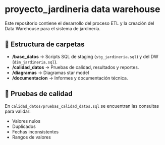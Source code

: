 # proyecto_jardineria data warehouse 

Este repositorio contiene el desarrollo del proceso ETL y la creación del Data Warehouse para el sistema de jardinería.

## 📁 Estructura de carpetas

- **/base_datos** → Scripts SQL de staging (`stg_jardineria.sql`) y del DW (`dim_jardineria.sql`).
- **/calidad_datos** → Pruebas de calidad, resultados y reportes.
- **/diagramas** → Diagramas star model
- **/documentacion** → Informes y documentación técnica.

## 🧪 Pruebas de calidad
En `calidad_datos/pruebas_calidad_datos.sql` se encuentran las consultas para validar:
- Valores nulos
- Duplicados
- Fechas inconsistentes
- Rangos de valores
